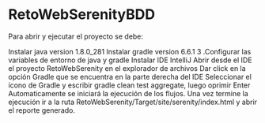 # RetoWebSerenityBDD
Para abrir y ejecutar el proyecto se debe:

Instalar java version 1.8.0_281
Instalar gradle version 6.6.1 3 .Configurar las variables de entorno de java y gradle
Instalar IDE IntelliJ
Abrir desde el IDE el proyecto RetoWebSerenity en el explorador de archivos
Dar click en la opción Gradle que se encuentra en la parte derecha del IDE
Seleccionar el ícono de Gradle y escribir gradle clean test aggregate, luego oprimir Enter Automaticamente se iniciará la ejecución de los flujos.
Una vez termine la ejecución ir a la ruta RetoWebSerenity/Target/site/serenity/index.html y abrir el reporte generado.
